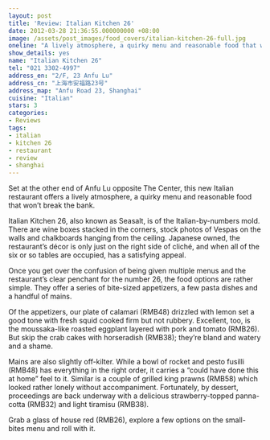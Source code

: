 ```yaml
---
layout: post
title: 'Review: Italian Kitchen 26'
date: 2012-03-28 21:36:55.000000000 +08:00
image: /assets/post_images/food_covers/italian-kitchen-26-full.jpg
oneline: "A lively atmosphere, a quirky menu and reasonable food that won’t break the bank."
show_details: yes
name: "Italian Kitchen 26"
tel: "021 3302-4997"
address_en: "2/F, 23 Anfu Lu"
address_cn: "上海市安福路23号"
address_map: "Anfu Road 23, Shanghai"
cuisine: "Italian"
stars: 3
categories:
- Reviews
tags:
- italian
- kitchen 26
- restaurant
- review
- shanghai
---
```

Set at the other end of Anfu Lu opposite The Center, this new Italian restaurant offers a lively atmosphere, a quirky menu and reasonable food that won’t break the bank.

Italian Kitchen 26, also known as Seasalt, is of the Italian-by-numbers mold. There are wine boxes stacked in the corners, stock photos of Vespas on the walls and chalkboards hanging from the ceiling. Japanese owned, the restaurant’s décor is only just on the right side of cliché, and when all of the six or so tables are occupied, has a satisfying appeal.

Once you get over the confusion of being given multiple menus and the restaurant’s clear penchant for the number 26, the food options are rather simple. They offer a series of bite-sized appetizers, a few pasta dishes and a handful of mains.

Of the appetizers, our plate of calamari (RMB48) drizzled with lemon set a good tone with fresh squid cooked firm but not rubbery. Excellent, too, is the moussaka-like roasted eggplant layered with pork and tomato (RMB26). But skip the crab cakes with horseradish (RMB38); they’re bland and watery and a shame.

Mains are also slightly off-kilter. While a bowl of rocket and pesto fusilli (RMB48) has everything in the right order, it carries a “could have done this at home” feel to it. Similar is a couple of grilled king prawns (RMB58) which looked rather lonely without accompaniment. Fortunately, by dessert, proceedings are back underway with a delicious strawberry-topped panna-cotta (RMB32) and light tiramisu (RMB38).

Grab a glass of house red (RMB26), explore a few options on the small-bites menu and roll with it.
